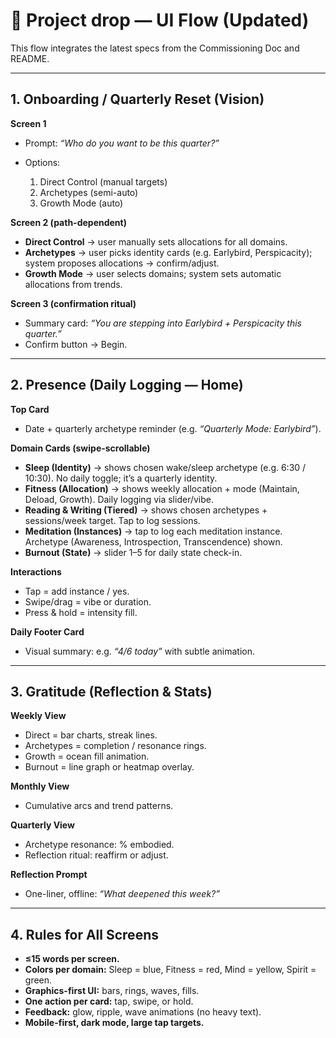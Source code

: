 # 🌊 Project drop — UI Flow (Updated)

This flow integrates the latest specs from the Commissioning Doc and README.

---

## 1. Onboarding / Quarterly Reset (Vision)

**Screen 1**

* Prompt: *“Who do you want to be this quarter?”*
* Options:

  1. Direct Control (manual targets)
  2. Archetypes (semi-auto)
  3. Growth Mode (auto)

**Screen 2 (path-dependent)**

* **Direct Control** → user manually sets allocations for all domains.
* **Archetypes** → user picks identity cards (e.g. Earlybird, Perspicacity); system proposes allocations → confirm/adjust.
* **Growth Mode** → user selects domains; system sets automatic allocations from trends.

**Screen 3 (confirmation ritual)**

* Summary card: *“You are stepping into Earlybird + Perspicacity this quarter.”*
* Confirm button → Begin.

---

## 2. Presence (Daily Logging — Home)

**Top Card**

* Date + quarterly archetype reminder (e.g. *“Quarterly Mode: Earlybird”*).

**Domain Cards (swipe-scrollable)**

* **Sleep (Identity)** → shows chosen wake/sleep archetype (e.g. 6:30 / 10:30). No daily toggle; it’s a quarterly identity.
* **Fitness (Allocation)** → shows weekly allocation + mode (Maintain, Deload, Growth). Daily logging via slider/vibe.
* **Reading & Writing (Tiered)** → shows chosen archetypes + sessions/week target. Tap to log sessions.
* **Meditation (Instances)** → tap to log each meditation instance. Archetype (Awareness, Introspection, Transcendence) shown.
* **Burnout (State)** → slider 1–5 for daily state check-in.

**Interactions**

* Tap = add instance / yes.
* Swipe/drag = vibe or duration.
* Press & hold = intensity fill.

**Daily Footer Card**

* Visual summary: e.g. *“4/6 today”* with subtle animation.

---

## 3. Gratitude (Reflection & Stats)

**Weekly View**

* Direct = bar charts, streak lines.
* Archetypes = completion / resonance rings.
* Growth = ocean fill animation.
* Burnout = line graph or heatmap overlay.

**Monthly View**

* Cumulative arcs and trend patterns.

**Quarterly View**

* Archetype resonance: % embodied.
* Reflection ritual: reaffirm or adjust.

**Reflection Prompt**

* One-liner, offline: *“What deepened this week?”*

---

## 4. Rules for All Screens

* **≤15 words per screen.**
* **Colors per domain:** Sleep = blue, Fitness = red, Mind = yellow, Spirit = green.
* **Graphics-first UI:** bars, rings, waves, fills.
* **One action per card:** tap, swipe, or hold.
* **Feedback:** glow, ripple, wave animations (no heavy text).
* **Mobile-first, dark mode, large tap targets.**

